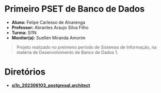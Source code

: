 # Primeiro PSET de Banco de Dados 

* **Aluno:** Felipe Carlesso de Alvarenga 
* **Professor:** Abrantes Araujo Silva Filho
* **Turma:** SI1N
* **Monitor(a):** Suellen Miranda Amorim

> Projeto realizado no preimeiro período de Sistemas de Informação, na matéria de Desenvolvimento de Banco de Dados 1.

# Diretórios 
 - **[si1n_202306103_postgresql.architect](https://github.com/FelipeCarlesso/uvv_bd1_si1n/blob/main/pset1/si1n_202306103_postgresql.architect)**

